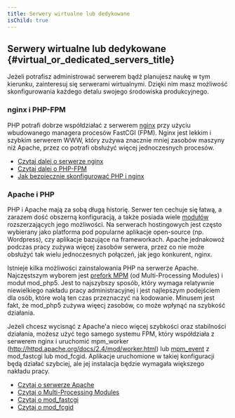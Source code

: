 ```yaml
---
title: Serwery wirtualne lub dedykowane
isChild: true
---
```


## Serwery wirtualne lub dedykowane {#virtual_or_dedicated_servers_title}

Jeżeli potrafisz administrować serwerem bądź planujesz naukę w tym kierunku, zainteresuj się serwerami wirtualnymi.
Dzięki nim masz możliwość skonfigurowania każdego detalu swojego środowiska produkcyjnego.

### nginx i PHP-FPM

PHP potrafi dobrze współdziałać z serwerem [nginx](http://nginx.org) przy użyciu wbudowanego managera procesów FastCGI
(FPM). Nginx jest lekkim i szybkim serwerem WWW, który zużywa znacznie mniej zasobów maszyny niż Apache, przez co
potrafi obsłużyć więcej jednoczesnych procesów.

* [Czytaj dalej o serwerze nginx](http://nginx.org)
* [Czytaj dalej o PHP-FPM](http://php.net/manual/en/install.fpm.php)
* [Jak bezpiecznie skonfigurować PHP i nginx](https://nealpoole.com/blog/2011/04/setting-up-php-fastcgi-and-nginx-dont-trust-the-tutorials-check-your-configuration/)

### Apache i PHP

PHP i Apache mają za sobą długą historię. Serwer ten cechuje się łatwą, a zarazem dość obszerną konfiguracją, a także
posiada wiele [modułów](http://httpd.apache.org/docs/2.4/mod/) rozszerzających jego możliwości. Na serwerach
hostingowych jest często wybierany jako platforma pod popularne aplikacje open-source (np. Wordpress), czy aplikacje
bazujące na frameworkach. Apache jednakowoż podczas pracy zużywa więcej zasobów serwera, przez co nie może obsłużyć tak
wielu jednoczesnych połączeń, jak jego konkurent, nginx.

Istnieje kilka możliwości zainstalowania PHP na serwerze Apache. Najczęstszym wyborem jest
[prefork MPM](http://httpd.apache.org/docs/2.4/mod/prefork.html) (od Multi-Processing Modules) i moduł mod_php5. Jest
to najszybszy sposób, który wymaga relatywnie niewielkiego nakładu pracy administracyjnej i jest najlepszym podejściem
dla osób, które wolą ten czas przeznaczyć na kodowanie. Minusem jest fakt, że mod_php5 zużywa więecj zasobów, co może
wpłynąć na szybkość działania.

Jeżeli chcesz wycisnąć z Apache'a nieco więcej szybkości oraz stabilności działania, możesz użyć tego samego systemu
FPM, który współdziała z serwerem nginx i uruchomić mpm_worker (http://httpd.apache.org/docs/2.4/mod/worker.html)
lub [mpm_event](http://httpd.apache.org/docs/2.4/mod/event.html) z mod_fastcgi lub mod_fcgid. Aplikacje uruchomione w
takiej konfiguracji będą działać szybciej, ale jej instalacja będzie wymagała większego nakładu pracy.

* [Czytaj o serwerze Apache](http://httpd.apache.org/)
* [Czytaj o Multi-Processing Modules](http://httpd.apache.org/docs/2.4/mod/mpm_common.html)
* [Czytaj o mod_fastcgi](http://www.fastcgi.com/mod_fastcgi/docs/mod_fastcgi.html)
* [Czytaj o mod_fcgid](http://httpd.apache.org/mod_fcgid/)
